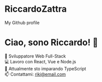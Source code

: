 # RiccardoZattra
 My Github profile
# Ciao, sono Riccardo! 👋  
🎯 Sviluppatore Web Full-Stack  
💻 Lavoro con React, Vue e Node.js  
🚀 Attualmente sto imparando TypeScript  
📫 Contattami: riki@email.com  

